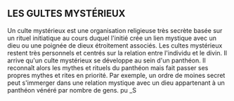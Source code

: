 ## LES GULTES MYSTÉRIEUX

Un culte mystérieux est une organisation religieuse très
secrète basée sur un rituel initiatique au cours duquel l'initié
crée un lien mystique avec un dieu ou une poignée de dieux
étroitement associés. Les cultes mystérieux restent très
personnels et centrés sur la relation entre l'individu et le divin.
Il arrive qu'un culte mystérieux se développe au sein
d'un panthéon. Il reconnaît alors les mythes et rituels du
panthéon mais fait passer ses propres mythes et rites
en priorité. Par exemple, un ordre de moines secret peut
s'immerger dans une relation mystique avec un dieu
appartenant à un panthéon vénéré par nombre de gens.
pu _S